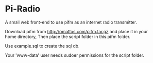 # Pi-Radio

A small web front-end to use pifm as an internet radio transmitter.

Download pifm from http://omattos.com/pifm.tar.gz and place it in your home directory, Then place the script folder in this pifm folder.

Use example.sql to create the sql db.

Your 'www-data' user needs sudoer permissions for the script folder.